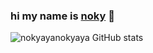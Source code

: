 ### **hi my name is [noky](https://github.com/nokyaya) 👋**




![nokyayanokyaya GitHub stats](https://github-readme-stats.vercel.app/api?username=noky&show_icons=true&theme=radical)



